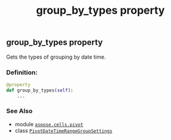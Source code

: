 ﻿---
title: group_by_types property
second_title: Aspose.Cells for Python via .NET API References
description: 
type: docs
weight: 50
url: /aspose.cells.pivot/pivotdatetimerangegroupsettings/group_by_types/
is_root: false
---

## group_by_types property


Gets the types of grouping by date time.
### Definition:
```python
@property
def group_by_types(self):
    ...
```

### See Also
* module [`aspose.cells.pivot`](../../)
* class [`PivotDateTimeRangeGroupSettings`](/cells/python-net/aspose.cells.pivot/pivotdatetimerangegroupsettings)
